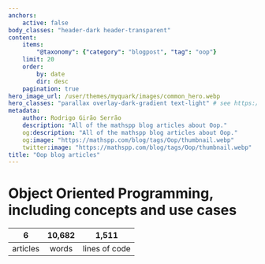 ```yaml
---
anchors:
    active: false
body_classes: "header-dark header-transparent"
content:
    items:
        "@taxonomy": {"category": "blogpost", "tag": "oop"}
    limit: 20
    order:
        by: date
        dir: desc
    pagination: true
hero_image_url: /user/themes/myquark/images/common_hero.webp
hero_classes: "parallax overlay-dark-gradient text-light" # see https://demo.getgrav.org/blog-skeleton/blog/hero-classes
metadata:
    author: Rodrigo Girão Serrão
    description: "All of the mathspp blog articles about Oop."
    og:description: "All of the mathspp blog articles about Oop."
    og:image: "https://mathspp.com/blog/tags/Oop/thumbnail.webp"
    twitter:image: "https://mathspp.com/blog/tags/Oop/thumbnail.webp"
title: "Oop blog articles"
---
```



# Object Oriented Programming, including concepts and use cases


<table class="stats-table">
    <thead>
        <tr>
            <th style="text-align: center;">6</th>
            <th style="text-align: center;">10,682</th>
            <th style="text-align: center;">1,511</th>
        </tr>
    </thead>
    <tbody>
        <tr>
            <td style="text-align: center;">articles</td>
            <td style="text-align: center;">words</td>
            <td style="text-align: center;">lines of code</td>
        </tr>
    </tbody>
</table>
